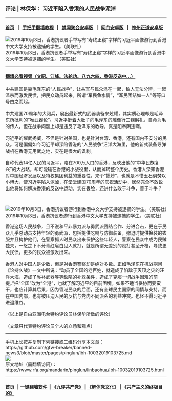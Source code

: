 ### 评论 | 林保华： 习近平陷入香港的人民战争泥淖
------------------------

#### [首页](https://github.com/gfw-breaker/banned-news3/blob/master/README.md) &nbsp;&nbsp;|&nbsp;&nbsp; [手把手翻墙教程](https://github.com/gfw-breaker/guides/wiki) &nbsp;&nbsp;|&nbsp;&nbsp; [禁闻聚合安卓版](https://github.com/gfw-breaker/bn-android) &nbsp;&nbsp;|&nbsp;&nbsp; [网门安卓版](https://github.com/oGate2/oGate) &nbsp;&nbsp;|&nbsp;&nbsp; [神州正道安卓版](https://github.com/SzzdOgate/update) 



<div id="headerimg">
 <img alt="2019年10月3日，香港抗议者手举写有“寿终正寝”字样的习近平画像游行到香港中文大学支持被逮捕的学生。（美联社）" src="https://www.rfa.org/mandarin/pinglun/linbaohua/lbh-10032019103725.html/AP_19276299280461.jpg/@@images/9ac750ae-130f-4ed6-bd30-86a4ab76e311.jpeg" title="2019年10月3日，香港抗议者手举写有“寿终正寝”字样的习近平画像游行到香港中文大学支持被逮捕的学生。（美联社）"/>
 <div id="headerimgcontents">
  <div id="headerimgcaption">
   <span>
    2019年10月3日，香港抗议者手举写有“寿终正寝”字样的习近平画像游行到香港中文大学支持被逮捕的学生。（美联社）
   </span>
   <!-- zoomattribute -->
  </div>
  <!-- headerimgcaption -->
 </div>
 <!-- headerimagecontents -->
</div>

<hr/>


#### [翻墙必看视频（文昭、江峰、法轮功、八九六四、香港反送中...）](https://github.com/gfw-breaker/banned-news3/blob/master/pages/links.md)

<div id="storytext">
 <div>
  <div class="slot_header">
  </div>
 </div>
 <p>
  中共建国是靠毛泽东的“人民战争”，让共军与民众混在一起，敌人无法分辨，一起滥杀而激发民愤，把民众动员起来。所谓“军民鱼水情”，“军民团结如一人”等等口号由之而起。
  <br/>
  <br/>
  中共建国70周年的大阅兵，展出最新式的武器装备来炫耀，其实质心理却是毛泽东所批判的“唯武器论”。习近平挺着大肚子向毛泽东的雕像行三鞠躬礼，自命为毛的传人，但在战争问题上却是违反了毛泽东的教导，真是阳奉阴违啊。
  <br/>
  <br/>
  习近平的耀武扬威，不但是针对美国，也是针对台湾、香港，还有国内不安分的民众。可是偏偏如今习近平却深陷香港的“人民战争”汪洋大海里，他的新式装备导弹战机在香港无用武之地，实在是很大的讽刺。
  <br/>
  <br/>
  自称代表14亿人民的习近平，陷在700万人口的香港，反映出他的“中华民族复兴”的大战略，却可能输在香港的小战役里，从而掉转整个历史。香港人深知香港对中国经济发展以及特权集团利益的重要性，来个“揽炒”，也就是不惜玉石俱焚以小博大，使习近平陷入泥淖，在堂堂建国70周年的庆祝活动中，居然完全不敢说出他将如何解决香港的反送中运动，实在丢脸，还讲什么敢于斗争，善于斗争？
 </p>
 <p>
  <br/>
  <div class="image-inline captioned" style="width:1591px;">
   <div style="width:1591px;">
    <img alt="2019年10月3日，香港抗议者游行到香港中文大学支持被逮捕的学生。（美联社）" src="https://www.rfa.org/mandarin/pinglun/linbaohua/lbh-10032019103725.html/AP_19276328365634.jpg" title="2019年10月3日，香港抗议者游行到香港中文大学支持被逮捕的学生。（美联社）"/>
   </div>
   <div class="image-caption">
    <span style="width:1591px;">
     2019年10月3日，香港抗议者游行到香港中文大学支持被逮捕的学生。（美联社）
    </span>
    <span class="copyright">
    </span>
   </div>
  </div>
 </p>
 <p>
  香港这场人民战争，且不说和平非暴力派与勇武派团结合作、分进合击，更在于民众几乎总动员支持年轻的勇武派，包括提供吃喝与防御装备，撤退时提供换装的衣服并且掩护他们，在警察抓人时民众出来保护这些年轻人，警察在民众中成为民贼独夫，一怒之下不分青红皂白见人就打，就是所谓无差别的殴打甚至开枪，导致更大民愤，更多的民众被激发出来。
  <br/>
  <br/>
  香港人对中国人是少数，但是对香港警察却是绝对多数。正如毛泽东在抗战期间《论持久战》一文中所说：“动员了全国的老百姓，就造成了陷敌于灭顶之灾的汪洋大海，造成了弥补武器等等缺陷的补救条件，造成了克服一切战争困难的前提。”把“全国”改为“全港”，也就了解习近平的目前困境。如果不适当妥协而要蛮干，也应计算其后果，因为香港民众的后面，还有全球民主国家的同情与支持，而在中国内部，也有被压迫人民的反抗与党内不同派系的利益冲突。也怪不得习近平进退维谷。
  <br/>
  <br/>
  （以上是自由亚洲电台特约评论员林保华所做的评论）
  <br/>
  <br/>
  （文章只代表特约评论员个人的立场和观点）
 </p>
</div>

<hr/>
手机上长按并复制下列链接或二维码分享本文章：<br/>
https://github.com/gfw-breaker/banned-news3/blob/master/pages/pinglun/lbh-10032019103725.md <br/>
<a href='https://github.com/gfw-breaker/banned-news3/blob/master/pages/pinglun/lbh-10032019103725.md'><img src='https://github.com/gfw-breaker/banned-news3/blob/master/pages/pinglun/lbh-10032019103725.md.png'/></a> <br/>
原文地址（需翻墙访问）：https://www.rfa.org/mandarin/pinglun/linbaohua/lbh-10032019103725.html


------------------------
#### [首页](https://github.com/gfw-breaker/banned-news3/blob/master/README.md) &nbsp;|&nbsp; [一键翻墙软件](https://github.com/gfw-breaker/nogfw/blob/master/README.md) &nbsp;| [《九评共产党》](https://github.com/gfw-breaker/9ping.md/blob/master/README.md#九评之一评共产党是什么) | [《解体党文化》](https://github.com/gfw-breaker/jtdwh.md/blob/master/README.md) | [《共产主义的终极目的》](https://github.com/gfw-breaker/gczydzjmd.md/blob/master/README.md)


<img src='http://gfw-breaker.win/banned-news3/pages/pinglun/lbh-10032019103725.md' width='0px' height='0px'/>